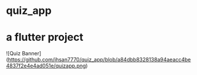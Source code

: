 # quiz_app

# a flutter project

![Quiz Banner] (https://github.com/ihsan7770/quiz_app/blob/a84dbb8328138a94aeacc4be4837f2e4e4ad051e/quizapp.png)



 
 

